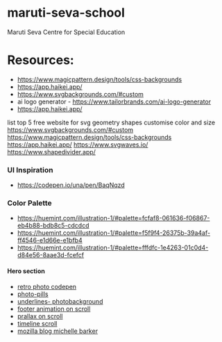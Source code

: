 # maruti-seva-school

Maruti Seva Centre for Special Education

# Resources:

- https://www.magicpattern.design/tools/css-backgrounds
- https://app.haikei.app/
- https://www.svgbackgrounds.com/#custom
- ai logo generator - https://www.tailorbrands.com/ai-logo-generator
- https://app.haikei.app/

list top 5 free website for svg geometry shapes customise color and size
https://www.svgbackgrounds.com/#custom
https://www.magicpattern.design/tools/css-backgrounds
https://app.haikei.app/
https://www.svgwaves.io/
https://www.shapedivider.app/

### UI Inspiration

- https://codepen.io/una/pen/BaqNqzd

### Color Palette

- https://huemint.com/illustration-1/#palette=fcfaf8-061636-f06867-eb4b88-bdb8c5-cdcdcd
- https://huemint.com/illustration-1/#palette=f5f9f4-26375b-39a4af-ff4546-e1d66e-e1bfb4
- https://huemint.com/illustration-1/#palette=fffdfc-1e4263-01c0d4-d84e56-8aae3d-fcefcf

#### Hero section

- [retro photo codepen](https://codepen.io/keithclark/pen/vNqxQJ)
- [photo-pills](https://codepen.io/RamiAlmofleh/pen/wvQvQWe)
- [underlines- photobackground](https://michellebarker.co.uk/#about)
- [footer animation on scroll](https://codepen.io/michellebarker/full/mdQEjJp)
- [prallax on scroll](https://codepen.io/keithclark/pen/ndEygj)
- [timeline scroll](https://codepen.io/utilitybend/pen/dyQmQYy)
- [mozilla blog michelle barker](https://developer.mozilla.org/en-US/blog/scroll-progress-animations-in-css/)
